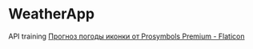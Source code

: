 # WeatherApp
API training
<a href="https://www.flaticon.com/ru/free-icons/-" title="прогноз погоды иконки">Прогноз погоды иконки от Prosymbols Premium - Flaticon</a>
